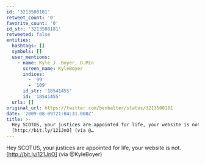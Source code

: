 ```yaml
---
id: '3213508181'
retweet_count: '0'
favorite_count: '0'
id_str: '3213508181'
retweeted: false
entities:
  hashtags: []
  symbols: []
  user_mentions:
    - name: Kyle J. Boyer, D.Min
      screen_name: KyleBoyer
      indices:
        - '99'
        - '109'
      id_str: '18541455'
      id: '18541455'
  urls: []
original_url: https://twitter.com/benbalter/status/3213508181
date: '2009-08-09T21:04:31.000Z'
title: >-
  Hey SCOTUS, your justices are appointed for life, your website is not.
  [http://bit.ly/121JnO] (via @…
---
```


Hey SCOTUS, your justices are appointed for life, your website is not. [http://bit.ly/121JnO] (via @KyleBoyer)